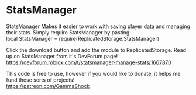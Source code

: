 # StatsManager
StatsManager Makes it easier to work with saving player data and managing their stats.
Simply require StatsManager by pasting:<br /> 
local StatsManager = require(ReplicatedStorage.StatsManager)

Click the download button and add the module to ReplicatedStorage. Read up on StatsManager from it's DevForum page!<br /> 
https://devforum.roblox.com/t/statsmanager-manage-stats/1667870

This code is free to use, however if you would like to donate, it helps me fund these sorts of projects! <br /> 
https://patreon.com/GammaShock
